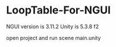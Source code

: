 # LoopTable-For-NGUI

NGUI version is 3.11.2
Unity is 5.3.8 f2

open project and run scene main.unity
